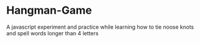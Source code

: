 # Hangman-Game
A javascript experiment and practice while learning how to tie noose knots and spell words longer than 4 letters
